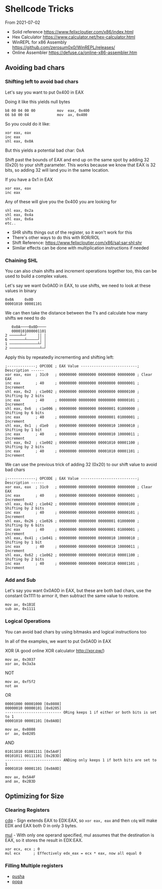# Shellcode Tricks

From 2021-07-02

* Solid reference https://www.felixcloutier.com/x86/index.html
* Hex Calculator https://www.calculator.net/hex-calculator.html
* WinREPL for x86 Assembly https://github.com/zerosum0x0/WinREPL/releases/
* Online Assembler https://defuse.ca/online-x86-assembler.htm

## Avoiding bad chars

### Shifting left to avoid bad chars

Let's say you want to put 0x400 in EAX

Doing it like this yields null bytes

    b8 00 04 00 00          mov  eax, 0x400
    66 b8 00 04             mov  ax, 0x400 

So you could do it like:

    xor eax, eax
    inc eax
    shl eax, 0x0A

But this yields a potential bad char: 0xA

Shift past the bounds of EAX and end up on the same spot by adding 32 (0x20) to your shift parameter. This works because we know that EAX is 32 bits, so adding 32 will land you in the same location.

If you have a 0x1 in EAX

    xor eax, eax
    inc eax

Any of these will give you the 0x400 you are looking for

    shl eax, 0x2a
    shl eax, 0x4a
    shl eax, 0x6a
    etc..

- SHR shifts things out of the register, so it won't work for this
- There's other ways to do this with ROR/ROL
- Shift Reference: https://www.felixcloutier.com/x86/sal:sar:shl:shr
- Similar effects can be done with multiplication instructions if needed

### Chaining SHL

You can also chain shifts and increment operations together too, this can be used to build a complex values.

Let's say we want 0x0A0D in EAX, to use shifts, we need to look at these values in binary

    0x0A     0x0D
    00001010 00001101

We can then take the distance between the 1's and calculate how many shifts we need to do

       0x0A────0x0D────
       0000101000001101
    2 ─────┴─┘     ││ │
    6 ───────┴─────┘│ │
    1 ─────────────┴┘ │
    2 ──────────────┴─┘

Apply this by repeatedly incrementing and shifting left:

    ;-------------; OPCODE ; EAX Value --------------------------; Description ------
    xor eax, eax  ; 31c0   ; 00000000 00000000 00000000 00000000 ; Clear EAX
    inc eax       ; 40     ; 00000000 00000000 00000000 00000001 ; Increment
    shl eax, 0x2  ; c1e002 ; 00000000 00000000 00000000 00000100 ; Shifting by 2 bits
    inc eax       ; 40     ; 00000000 00000000 00000000 00000101 ; Increment
    shl eax, 0x6  ; c1e006 ; 00000000 00000000 00000001 01000000 ; Shifting by 6 bits
    inc eax       ; 40     ; 00000000 00000000 00000001 01000001 ; Increment
    shl eax, 0x1  ; d1e0   ; 00000000 00000000 00000010 10000010 ; Shifting by 1 bit
    inc eax       ; 40     ; 00000000 00000000 00000010 10000011 ; Increment
    shl eax, 0x2  ; c1e002 ; 00000000 00000000 00001010 00001100 ; Shifting by 2 bits
    inc eax       ; 40     ; 00000000 00000000 00001010 00001101 ; Increment

We can use the previous trick of adding 32 (0x20) to our shift value to avoid bad chars

    ;-------------; OPCODE ; EAX Value --------------------------; Description ------
    xor eax, eax  ; 31c0   ; 00000000 00000000 00000000 00000000 ; Clear EAX
    inc eax       ; 40     ; 00000000 00000000 00000000 00000001 ; Increment
    shl eax, 0x42 ; c1e042 ; 00000000 00000000 00000000 00000100 ; Shifting by 2 bits
    inc eax       ; 40     ; 00000000 00000000 00000000 00000101 ; Increment
    shl eax, 0x26 ; c1e026 ; 00000000 00000000 00000001 01000000 ; Shifting by 6 bits
    inc eax       ; 40     ; 00000000 00000000 00000001 01000001 ; Increment
    shl eax, 0x41 ; c1e041 ; 00000000 00000000 00000010 10000010 ; Shifting by 1 bit
    inc eax       ; 40     ; 00000000 00000000 00000010 10000011 ; Increment
    shl eax, 0x62 ; c1e062 ; 00000000 00000000 00001010 00001100 ; Shifting by 2 bits
    inc eax       ; 40     ; 00000000 00000000 00001010 00001101 ; Increment

### Add and Sub

Let's say you want 0x0A0D in EAX, but these are both bad chars, use the constant 0x1111 to armor it, then subtract the same value to restore.

    mov ax, 0x1B1E
    sub ax, 0x1111

### Logical Operations

You can avoid bad chars by using bitmasks and logical instructions too

In all of the examples, we want to put 0x0A0D in EAX

XOR (A good online XOR calculator http://xor.pw/)

    mov ax, 0x3037
    xor ax, 0x3a3a

NOT

    mov ax, 0xf5f2
    not ax

OR

    00001000 00001000 [0x0808]
    00000010 00000101 [0x0205]
    -------------------------- ORing keeps 1 if either or both bits is set to 1
    00001010 00001101 [0x0A0D]
    
    mov ax, 0x0808
    or  ax, 0x0205

AND 

    01011010 01001111 [0x5A4F]
    00101011 00111101 [0x2B3D]
    -------------------------- ANDing only keeps 1 if both bits are set to 1
    00001010 00001101 [0x0A0D]
    
    mov ax, 0x5A4F
    and ax, 0x2B3D

## Optimizing for Size

### Clearing Registers

[cdq](https://www.felixcloutier.com/x86/cwd:cdq:cqo) - Sign extends EAX to EDX:EAX, so `xor eax, eax` and then `cdq` will make EDX and EAX both 0 in only 3 bytes.

[mul](https://www.felixcloutier.com/x86/mul) - With only one operand specified, mul assumes that the destination is EAX, so it stores the result in EDX:EAX.

    xor ecx, ecx ; 0
    mul ecx      ; Effectively edx_eax = ecx * eax, now all equal 0

### Filling Multiple registers

* [pusha](https://www.felixcloutier.com/x86/pusha:pushad)
* [popa](https://www.felixcloutier.com/x86/popa:popad)
